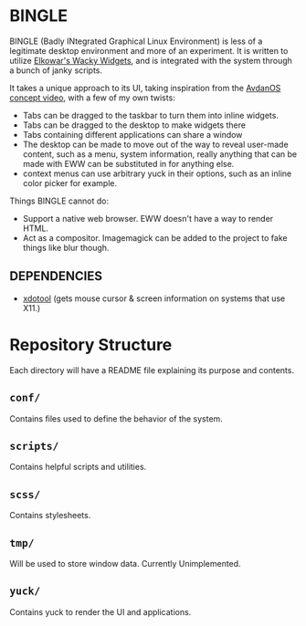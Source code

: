 # BINGLE
BINGLE (Badly INtegrated Graphical Linux Environment) is less of a legitimate desktop environment and more of an experiment. It is written to utilize [Elkowar's Wacky Widgets](https://github.com/elkowar/eww), and is integrated with the system through a bunch of janky scripts.

It takes a unique approach to its UI, taking inspiration from the [AvdanOS concept video](https://www.youtube.com/watch?v=tXFEiw1aJTw), with a few of my own twists:

- Tabs can be dragged to the taskbar to turn them into inline widgets.
- Tabs can be dragged to the desktop to make widgets there
- Tabs containing different applications can share a window
- The desktop can be made to move out of the way to reveal user-made content, such as a menu, system information, really anything that can be made with EWW can be substituted in for anything else.
- context menus can use arbitrary yuck in their options, such as an inline color picker for example.

Things BINGLE cannot do:
- Support a native web browser. EWW doesn't have a way to render HTML.
- Act as a compositor. Imagemagick can be added to the project to fake things like blur though.

## DEPENDENCIES
- [xdotool](https://github.com/jordansissel/xdotool) (gets mouse cursor & screen information on systems that use X11.)

# Repository Structure
Each directory will have a README file explaining its purpose and contents.

## `conf/`
Contains files used to define the behavior of the system.

## `scripts/`
Contains helpful scripts and utilities.

## `scss/`
Contains stylesheets.

## `tmp/`
Will be used to store window data. Currently Unimplemented.

## `yuck/`
Contains yuck to render the UI and applications.

